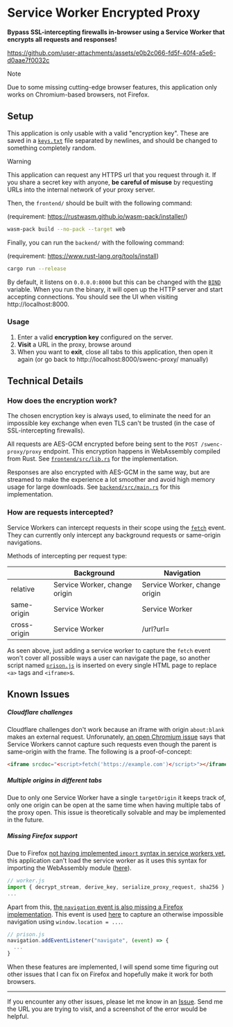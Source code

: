 # Service Worker Encrypted Proxy

**Bypass SSL-intercepting firewalls in-browser using a Service Worker that encrypts all requests and responses!**

https://github.com/user-attachments/assets/e0b2c066-fd5f-40f4-a5e6-d0aae7f0032c

> [!NOTE]  
> Due to some missing cutting-edge browser features, this application only works on Chromium-based browsers, not Firefox.

## Setup

This application is only usable with a valid "encryption key". These are saved in a [`keys.txt`](backend/keys.txt) file separated by newlines, and should be changed to something completely random.

> [!WARNING]  
> This application can request any HTTPS url that you request through it. If you share a secret key with anyone, **be careful of misuse** by requesting URLs into the internal network of your proxy server.

Then, the `frontend/` should be built with the following command:

(requirement: https://rustwasm.github.io/wasm-pack/installer/)

```sh
wasm-pack build --no-pack --target web
```

Finally, you can run the `backend/` with the following command:

(requirement: https://www.rust-lang.org/tools/install)

```sh
cargo run --release
```

By default, it listens on `0.0.0.0:8000` but this can be changed with the [`BIND`](./backend/src/main.rs#L22) variable. When you run the binary, it will open up the HTTP server and start accepting connections. You should see the UI when visiting http://localhost:8000.

### Usage

1. Enter a valid **encryption key** configured on the server.
2. **Visit** a URL in the proxy, browse around
3. When you want to **exit**, close all tabs to this application, then open it again (or go back to http://localhost:8000/swenc-proxy/ manually)

## Technical Details

### How does the encryption work?

The chosen encryption key is always used, to eliminate the need for an impossible key exchange when even TLS can't be trusted (in the case of SSL-intercepting firewalls).

All requests are AES-GCM encrypted before being sent to the `POST /swenc-proxy/proxy` endpoint. This encryption happens in WebAssembly compiled from Rust. See [`frontend/src/lib.rs`](frontend/src/lib.rs#L95) for the implementation.

Responses are also encrypted with AES-GCM in the same way, but are streamed to make the experience a lot smoother and avoid high memory usage for large downloads. See [`backend/src/main.rs`](backend/src/main.rs#L145) for this implementation.

### How are requests intercepted?

Service Workers can intercept requests in their scope using the [`fetch`](https://developer.mozilla.org/en-US/docs/Web/API/ServiceWorkerGlobalScope/fetch_event) event. They can currently only intercept any background requests or same-origin navigations.

Methods of intercepting per request type:

|              | Background                    | Navigation                    |
| ------------ | ----------------------------- | ----------------------------- |
| relative     | Service Worker, change origin | Service Worker, change origin |
| same-origin  | Service Worker                | Service Worker                |
| cross-origin | Service Worker                | /url?url=                     |

As seen above, just adding a service worker to capture the `fetch` event won't cover all possible ways a user can navigate the page, so another script named [`prison.js`](frontend/public/prison.js) is inserted on every single HTML page to replace `<a>` tags and `<iframe>`s.

## Known Issues

##### Cloudflare challenges

Cloudflare challenges don't work because an iframe with origin `about:blank` makes an external request. Unforunately, [an open Chromium issue](https://issues.chromium.org/issues/41411856) says that Service Workers cannot capture such requests even though the parent is same-origin with the frame. The following is a proof-of-concept:

```html
<iframe srcdoc="<script>fetch('https://example.com')</script>"></iframe>
```

##### Multiple origins in different tabs

Due to only one Service Worker have a single `targetOrigin` it keeps track of, only one origin can be open at the same time when having multiple tabs of the proxy open. This issue is theoretically solvable and may be implemented in the future.

##### Missing Firefox support

Due to Firefox [not having implemented `import` syntax in service workers yet](https://bugzilla.mozilla.org/show_bug.cgi?id=1360870), this application can't load the service worker as it uses this syntax for importing the WebAssembly module ([here](frontend/public/worker.js#L1)).

```js
// worker.js
import { decrypt_stream, derive_key, serialize_proxy_request, sha256 } from '/swenc-proxy/utils.js';
...
```

Apart from this, [the `navigation` event is also missing a Firefox implementation](https://bugzilla.mozilla.org/show_bug.cgi?id=1890755). This event is used [here](frontend/public/prison.js#L103) to capture an otherwise impossible navigation using `window.location = ...`.

```js
// prison.js
navigation.addEventListener("navigate", (event) => {
  ...
}
```

When these features are implemented, I will spend some time figuring out other issues that I can fix on Firefox and hopefully make it work for both browsers.

---

If you encounter any other issues, please let me know in an [Issue](https://github.com/JorianWoltjer/swenc-proxy/issues/new). Send me the URL you are trying to visit, and a screenshot of the error would be helpful.
